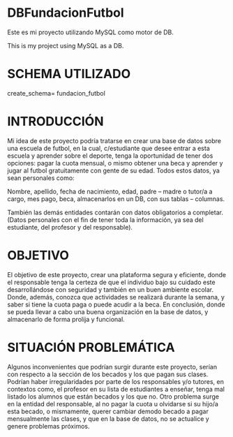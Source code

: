 # DBFundacionFutbol

Este es mi proyecto utilizando MySQL como motor de DB. 

This is my project using MySQL as a DB. 

# SCHEMA UTILIZADO
create_schema= fundacion_futbol

# INTRODUCCIÓN

Mi idea de este proyecto podría tratarse en crear una base de datos sobre una escuela de futbol, en la cual, c/estudiante que desee entrar a esta escuela y aprender sobre el deporte, tenga la oportunidad de tener dos opciones: pagar la cuota mensual, o mismo obtener una beca y aprender y jugar al futbol gratuitamente con gente de su edad. Todos estos datos, ya sean personales como:

Nombre, apellido, fecha de nacimiento, edad, padre – madre o tutor/a a cargo, mes pago, beca, almacenarlos en un DB, con sus tablas – columnas. 

También las demás entidades contarán con datos obligatorios a completar. (Datos personales con el fin de tener toda la información, ya sea del estudiante, del profesor y del responsable).

# OBJETIVO 

El objetivo de este proyecto, crear una plataforma segura y eficiente, donde el responsable tenga la certeza de que el individuo bajo su cuidado este desarrollándose con seguridad y también en un buen ambiente escolar. Donde, además, conozca que actividades se realizará durante la semana, y saber si tiene la cuota paga o puede acudir a la beca.
En conclusión, donde se pueda llevar a cabo una buena organización en la base de datos, y almacenarlo de forma prolija y funcional. 

# SITUACIÓN PROBLEMÁTICA

Algunos inconvenientes que podrían surgir durante este proyecto, serían con respecto a la sección de los becados y los que pagan sus clases. Podrían haber irregularidades por parte de los responsables y/o tutores, en contextos como, el profesor en su lista de estudiantes a enseñar, tenga mal listado los alumnos que están becados y los que no. Otro problema surge en la entidad del responsable, al no pagar la cuota u olvidarse si su hijo/a esta becado, o mismamente, querer cambiar demodo becado a pagar mensualmente las clases, y que en la base de datos, no se actualice y genere problemas próximos.
